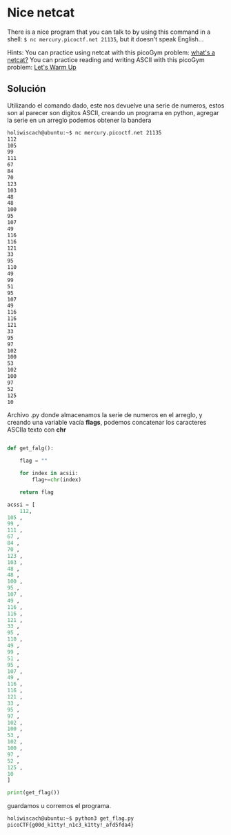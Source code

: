 # Nice netcat
There is a nice program that you can talk to by using this command in a shell: `$ nc mercury.picoctf.net 21135`, but it doesn't speak English...

Hints:
You can practice using netcat with this picoGym problem: [what's a netcat?](https://play.picoctf.org/practice/challenge/34)
You can practice reading and writing ASCII with this picoGym problem: [Let's Warm Up](https://play.picoctf.org/practice/challenge/22)

## Solución
Utilizando el comando dado, este nos devuelve una serie de numeros, estos son al parecer son digitos ASCII, creando un programa en python, agregar la serie en un arreglo podemos obtener la bandera
``` bash
holiwiscach@ubuntu:~$ nc mercury.picoctf.net 21135
112 
105 
99 
111 
67 
84 
70 
123 
103 
48 
48 
100 
95 
107 
49 
116 
116 
121 
33 
95 
110 
49 
99 
51 
95 
107 
49 
116 
116 
121 
33 
95 
97 
102 
100 
53 
102 
100 
97 
52 
125 
10 

```

Archivo .py donde almacenamos la serie de numeros en el arreglo, y creando una variable vacía **flags**, podemos concatenar los caracteres ASCIIa texto con **chr**
``` python

def get_falg():

	flag = ""

	for index in acsii:
		flag+=chr(index)

	return flag

acssi = [
	112, 
105 ,
99 ,
111 ,
67 ,
84 ,
70 ,
123 ,
103 ,
48 ,
48 ,
100 ,
95 ,
107 ,
49 ,
116 ,
116 ,
121 ,
33 ,
95 ,
110 ,
49 ,
99 ,
51 ,
95 ,
107 ,
49 ,
116 ,
116 ,
121 ,
33 ,
95 ,
97 ,
102 ,
100 ,
53 ,
102 ,
100 ,
97 ,
52 ,
125 ,
10 	 
]

print(get_flag())


```

guardamos u corremos el programa.
``` bash
holiwiscach@ubuntu:~$ python3 get_flag.py 
picoCTF{g00d_k1tty!_n1c3_k1tty!_afd5fda4}
```

